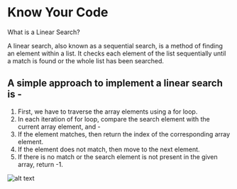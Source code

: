 # Know Your Code
What is a Linear Search?

A linear search, also known as a sequential search, is a method of finding an element within a list. It checks each element of the list sequentially until a match is found or the whole list has been searched.

## A simple approach to implement a linear search is -

1. First, we have to traverse the array elements using a for loop.
2. In each iteration of for loop, compare the search element with the current array element, and -
3. If the element matches, then return the index of the corresponding array element.
4. If the element does not match, then move to the next element.
5. If there is no match or the search element is not present in the given array, return -1.

![alt text](https://www.google.com/url?sa=i&url=https%3A%2F%2Fqawithexperts.com%2Farticle%2Fc-cpp%2Fbinary-search-program-in-c-with-algorithm%2F171&psig=AOvVaw3jGTv_l-Smxq1iYcmdq76j&ust=1649513294884000&source=images&cd=vfe&ved=0CAoQjRxqFwoTCKixmITShPcCFQAAAAAdAAAAABAD.jpg)
